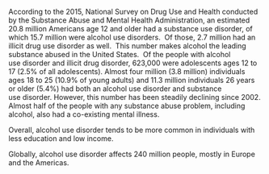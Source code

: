According to the 2015, National Survey on Drug Use and Health conducted by the Substance Abuse and Mental Health Administration, an estimated 20.8 million Americans age 12 and older had a substance use disorder, of which 15.7 million were alcohol use disorders.  Of those, 2.7 million had an illicit drug use disorder as well.  This number makes alcohol the leading substance abused in the United States.  Of the people with alcohol use disorder and illicit drug disorder, 623,000 were adolescents ages 12 to 17 (2.5% of all adolescents). Almost four million (3.8 million) individuals ages 18 to 25 (10.9% of young adults) and 11.3 million individuals 26 years or older (5.4%) had both an alcohol use disorder and substance use disorder. However, this number has been steadily declining since 2002. Almost half of the people with any substance abuse problem, including alcohol, also had a co-existing mental illness.

Overall, alcohol use disorder tends to be more common in individuals with less education and low income.

Globally, alcohol use disorder affects 240 million people, mostly in Europe and the Americas.